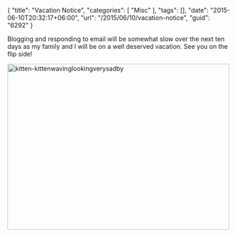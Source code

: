 {
	"title": "Vacation Notice",
	"categories": [
		"Misc"
	],
	"tags": [],
	"date": "2015-06-10T20:32:17+06:00",
	"url": "/2015/06/10/vacation-notice",
	"guid": "6292"
}

Blogging and responding to email will be somewhat slow over the next ten days as my family and I will be on a well deserved vacation. See you on the flip side!

<img src="http://static.raymondcamden.com/images/wp-content/uploads/2015/06/kitten-kittenwavinglookingverysadby.jpg" alt="kitten-kittenwavinglookingverysadby" width="500" height="375" class="aligncenter size-full wp-image-6293" />